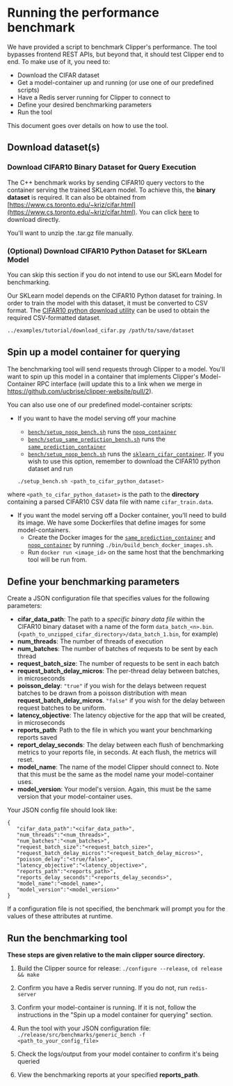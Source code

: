 # Running the performance benchmark

We have provided a script to benchmark Clipper's performance. The tool bypasses frontend REST APIs, but beyond that, it should test Clipper end to end. To make use of it, you need to:

* Download the CIFAR dataset
* Get a model-container up and running (or use one of our predefined scripts)
* Have a Redis server running for Clipper to connect to
* Define your desired benchmarking parameters
* Run the tool

This document goes over details on how to use the tool.

## Download dataset(s)

### Download CIFAR10 Binary Dataset for Query Execution
The C++ benchmark works by sending CIFAR10 query vectors to the container serving the trained SKLearn model. To achieve this, the **binary dataset** is required. It can also be obtained from [https://www.cs.toronto.edu/~kriz/cifar.html](https://www.cs.toronto.edu/~kriz/cifar.html). You can click [here](https://www.cs.toronto.edu/~kriz/cifar-10-binary.tar.gz) to download directly.

You'll want to unzip the .tar.gz file manually.


### (Optional) Download CIFAR10 Python Dataset for SKLearn Model 
You can skip this section if you do not intend to use our SKLearn Model for benchmarking.

Our SKLearn model depends on the CIFAR10 Python dataset for training. In order to train the model with this dataset, it must be converted to CSV format. The [CIFAR10 python download utility](https://github.com/ucbrise/clipper/blob/develop/examples/tutorial/download_cifar.py) can be used to obtain the required CSV-formatted dataset.

```sh
../examples/tutorial/download_cifar.py /path/to/save/dataset
```


## Spin up a model container for querying

The benchmarking tool will send requests through Clipper to a model. You'll want to spin up this model in a container that implements Clipper's Model-Container RPC interface (will update this to a link when we merge in https://github.com/ucbrise/clipper-website/pull/2).

You can also use one of our predefined model-container scripts:

- If you want to have the model serving off your machine

  - [`bench/setup_noop_bench.sh`](https://github.com/ucbrise/clipper/tree/develop/bench/setup_noop_bench.sh) runs the [`noop_container`](https://github.com/ucbrise/clipper/blob/develop/containers/python/noop_container.py)
  - [`bench/setup_same_prediction_bench.sh`](https://github.com/ucbrise/clipper/tree/develop/bench/setup_same_prediction_bench.sh) runs the [`same_prediction_container`](https://github.com/ucbrise/clipper/blob/develop/containers/python/same_prediction_container.py)
  - [`bench/setup_noop_bench.sh`](https://github.com/ucbrise/clipper/tree/develop/bench/setup_sklearn_bench.sh) runs the [`sklearn_cifar_container`](https://github.com/ucbrise/clipper/blob/develop/containers/python/sklearn_cifar_container). If you wish to use this option, remember to download the CIFAR10 python dataset and run
  ```sh
  ./setup_bench.sh <path_to_cifar_python_dataset>
  ```
where `<path_to_cifar_python_dataset>` is the path to the **directory** containing a parsed CIFAR10 CSV data file with name `cifar_train.data`.

- If you want the model serving off a Docker container, you'll need to build its image. We have some Dockerfiles that define images for some model-containers.
  - Create the Docker images for the [`same_prediction_container`](https://github.com/ucbrise/clipper/blob/develop/containers/python/same_prediction_container.py)  and [`noop_container`](https://github.com/ucbrise/clipper/blob/develop/containers/python/noop_container.py) by running `./bin/build_bench_docker_images.sh`.
  - Run `docker run <image_id>` on the same host that the benchmarking tool will be run from.


## Define your benchmarking parameters

Create a JSON configuration file that specifies values for the following parameters:

- **cifar\_data_path**: The path to a *specific binary data file* within the CIFAR10 binary dataset with a name of the form `data_batch_<n>.bin`. (`<path_to_unzipped_cifar_directory>/data_batch_1.bin`, for example)
- **num_threads**: The number of threads of execution
- **num_batches**: The number of batches of requests to be sent by each thread
- **request\_batch_size**: The number of requests to be sent in each batch
- **request\_batch\_delay_micros**: The per-thread delay between batches, in microseconds
- **poisson_delay**: `"true"` if you wish for the delays between request batches to be drawn from a poisson distribution with mean **request\_batch\_delay_micros**. `"false"` if you wish for the delay between request batches to be uniform.
- **latency_objective**: The latency objective for the app that will be created, in microseconds
- **reports_path**: Path to the file in which you want your benchmarking reports saved
- **report\_delay_seconds**: The delay between each flush of benchmarking metrics to your reports file, in seconds. At each flush, the metrics will reset.
- **model_name**: The name of the model Clipper should connect to. Note that this must be the same as the model name your model-container uses.
- **model_version**: Your model's version. Again, this must be the same version that your model-container uses.

Your JSON config file should look like:

```
{
   "cifar_data_path":"<cifar_data_path>",
   "num_threads":"<num_threads>",
   "num_batches":"<num_batches>",
   "request_batch_size":"<request_batch_size>",
   "request_batch_delay_micros":"<request_batch_delay_micros>",
   "poisson_delay":"<true/false>",
   "latency_objective":"<latency_objective>",
   "reports_path":"<reports_path>",
   "reports_delay_seconds":"<reports_delay_seconds>",
   "model_name":"<model_name>",
   "model_version":"<model_version>"
}
```

If a configuration file is not specified, the benchmark will prompt you for the values of these attributes at runtime.

## Run the benchmarking tool
**These steps are given relative to the main clipper source directory.**

1. Build the Clipper source for release: 
`./configure --release`, `cd release && make`

2. Confirm you have a Redis server running. If you do not, run `redis-server`

3. Confirm your model-container is running. If it is not, follow the instructions in the "Spin up a model container for querying" section.

4. Run the tool with your JSON configuration file: `./release/src/benchmarks/generic_bench -f <path_to_your_config_file>`
  
5. Check the logs/output from your model container to confirm it's being queried

6. View the benchmarking reports at your specified **reports_path**.
